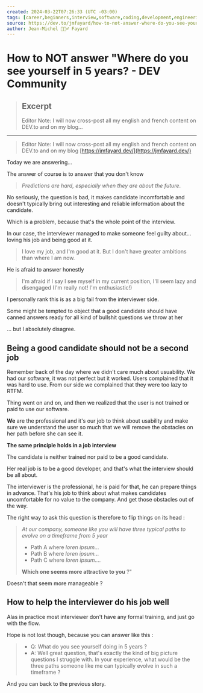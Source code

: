 ```yaml
---
created: 2024-03-22T07:26:33 (UTC -03:00)
tags: [career,beginners,interview,software,coding,development,engineering,inclusive,community]
source: https://dev.to/jmfayard/how-to-not-answer-where-do-you-see-yourself-in-5-years-398m?context=digest
author: Jean-Michel 🕵🏻♂️ Fayard
---
```


# How to NOT answer "Where do you see yourself in 5 years? - DEV Community

> ## Excerpt
> Editor Note:  I will now cross-post all my english and french content on DEV.to and on my blog...

---
> Editor Note: I will now cross-post all my english and french content on DEV.to and on my blog [https://jmfayard.dev/](https://jmfayard.dev/)

Today we are answering...

The answer of course is to answer that you don't know

> _Predictions are hard, especially when they are about the future_.

No seriously, the question is bad, it makes candidate incomfortable and doesn't typically bring out interesting and reliable information about the candidate.

Which is a problem, because that's the whole point of the interview.

In our case, the interviewer managed to make someone feel guilty about... loving his job and being good at it.

> I love my job, and I'm good at it. But I don't have greater ambitions than where I am now.

He is afraid to answer honestly

> I'm afraid if I say I see myself in my current position, I'll seem lazy and disengaged (I'm really not! I'm enthusiastic!)

I personally rank this is as a big fail from the interviewer side.

Some might be tempted to object that a good candidate should have canned answers ready for all kind of bullshit questions we throw at her

... but I absolutely disagree.

## [](https://dev.to/jmfayard/how-to-not-answer-where-do-you-see-yourself-in-5-years-398m?context=digest#being-a-good-candidate-should-not-be-a-second-job)Being a good candidate should not be a second job

Remember back of the day where we didn't care much about usuability. We had our software, it was not perfect but it worked. Users complained that it was hard to use. From our side we complained that they were too lazy to RTFM.

Thing went on and on, and then we realized that the user is not trained or paid to use our software.

**We** are the professional and it's our job to think about usability and make sure we understand the user so much that we will remove the obstacles on her path before she can see it.

**The same principle holds in a job interview**

The candidate is neither trained nor paid to be a good candidate.

Her real job is to be a good developer, and that's what the interview should be all about.

The interviewer is the professional, he is paid for that, he can prepare things in advance. That's his job to think about what makes candidates uncomfortable for no value to the company. And get those obstacles out of the way.

The right way to ask this question is therefore to flip things on its head :

> _At our company, someone like you will have three typical paths to evolve on a timeframe from 5 year_
> 
> -   Path A where _loren ipsum..._
> -   Path B where _loren ipsum..._
> -   Path C where _loren ipsum...._
> 
> **Which one seems more attractive to you** ?"

Doesn't that seem more manageable ?

## [](https://dev.to/jmfayard/how-to-not-answer-where-do-you-see-yourself-in-5-years-398m?context=digest#how-to-help-the-interviewer-do-his-job-well)How to help the interviewer do his job well

Alas in practice most interviewer don't have any formal training, and just go with the flow.

Hope is not lost though, because you can answer like this :

> -   Q: What do you see yourself doing in 5 years ?
> -   A: Well great question, that's exactly the kind of big picture questions I struggle with. In your experience, what would be the three paths someone like me can typically evolve in such a timeframe ?

And you can back to the previous story.
